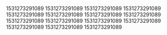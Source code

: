 1531273291089
1531273291089
1531273291089
1531273291089
1531273291089
1531273291089
1531273291089
1531273291089
1531273291089
1531273291089
1531273291089
1531273291089
1531273291089
1531273291089
1531273291089
